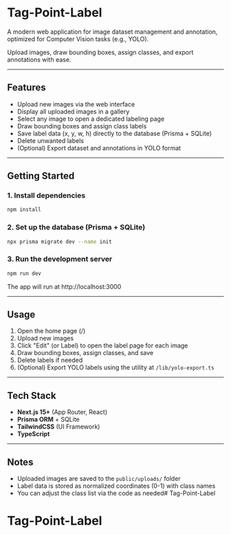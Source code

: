 # Tag-Point-Label

A modern web application for image dataset management and annotation, optimized for Computer Vision tasks (e.g., YOLO).

Upload images, draw bounding boxes, assign classes, and export annotations with ease.

---

## Features

- Upload new images via the web interface
- Display all uploaded images in a gallery
- Select any image to open a dedicated labeling page
- Draw bounding boxes and assign class labels
- Save label data (x, y, w, h) directly to the database (Prisma + SQLite)
- Delete unwanted labels
- (Optional) Export dataset and annotations in YOLO format

---

## Getting Started

### 1. Install dependencies

```bash
npm install
```

### 2. Set up the database (Prisma + SQLite)

```bash
npx prisma migrate dev --name init

```

### 3. Run the development server

```bash
npm run dev

```

The app will run at http://localhost:3000

---

## Usage

1. Open the home page (/)
2. Upload new images
3. Click "Edit" (or Label) to open the label page for each image
4. Draw bounding boxes, assign classes, and save
5. Delete labels if needed
6. (Optional) Export YOLO labels using the utility at `/lib/yolo-export.ts`

---

## Tech Stack

- **Next.js 15+** (App Router, React)
- **Prisma ORM** + SQLite
- **TailwindCSS** (UI Framework)
- **TypeScript**

---

## Notes

- Uploaded images are saved to the `public/uploads/` folder
- Label data is stored as normalized coordinates (0-1) with class names
- You can adjust the class list via the code as needed# Tag-Point-Label
# Tag-Point-Label
